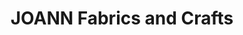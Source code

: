 ---
title: "JOANN Fabrics and Crafts"
url: /fairway-commons/joann-fabrics-and-crafts/
shop: Basteln
---